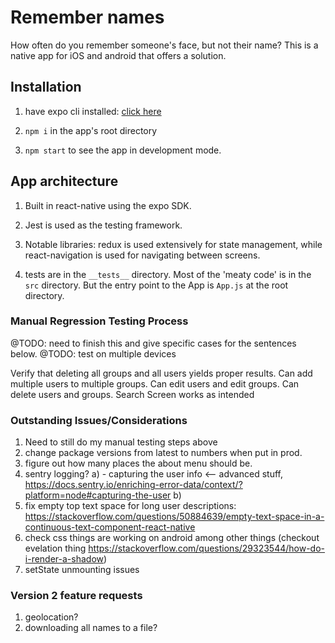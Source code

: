 # Remember names

How often do you remember someone's face, but not their name? This is a native app for iOS and android that offers a solution.

## Installation

1. have expo cli installed: [click here](https://docs.expo.io/versions/v31.0.0/introduction/installation)

2. `npm i` in the app's root directory

3. `npm start` to see the app in development mode. 

## App architecture

1. Built in react-native using the expo SDK. 

2. Jest is used as the testing framework.

3. Notable libraries: redux is used extensively for state management, while react-navigation is used for navigating between screens.

4. tests are in the `__tests__` directory.  Most of the 'meaty code' is in the `src` directory. But the entry point to the App is `App.js` at the root directory.

### Manual Regression Testing Process

@TODO: need to finish this and give specific cases for the sentences below. 
@TODO: test on multiple devices

Verify that deleting all groups and all users yields proper results.
Can add multiple users to multiple groups.
Can edit users and edit groups.
Can delete users and groups.
Search Screen works as intended

 
### Outstanding Issues/Considerations
1) Need to still do my manual testing steps above
2) change package versions from latest to numbers when put in prod.
3) figure out how many places the about menu should be.
4) sentry logging?
  a) - capturing the user info <--  advanced stuff, https://docs.sentry.io/enriching-error-data/context/?platform=node#capturing-the-user
  b) 
5) fix empty top text space for long user descriptions: https://stackoverflow.com/questions/50884639/empty-text-space-in-a-continuous-text-component-react-native
6) check css things are working on android among other things (checkout evelation thing https://stackoverflow.com/questions/29323544/how-do-i-render-a-shadow)
7) setState unmounting issues

### Version 2 feature requests
1) geolocation?
2) downloading all names to a file?



